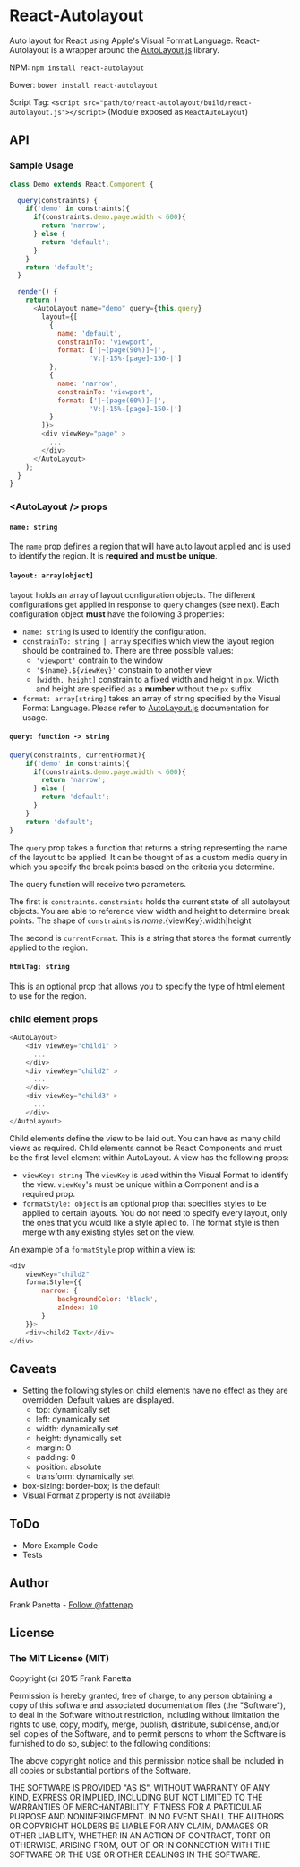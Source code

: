 React-Autolayout
=====

Auto layout for React using Apple's Visual Format Language. React-Autolayout is a wrapper around the [AutoLayout.js](http://ijzerenhein.github.io/autolayout.js/) library.

NPM:
`npm install react-autolayout`

Bower:
`bower install react-autolayout`

Script Tag:
`<script src="path/to/react-autolayout/build/react-autolayout.js"></script>`
(Module exposed as `ReactAutoLayout`)

## API

### Sample Usage

```js
class Demo extends React.Component {

  query(constraints) {
    if('demo' in constraints){
      if(constraints.demo.page.width < 600){
        return 'narrow';
      } else {
        return 'default';
      }
    }
    return 'default';
  }

  render() {
    return (
      <AutoLayout name="demo" query={this.query}
        layout={[
          { 
            name: 'default',
            constrainTo: 'viewport',
            format: ['|~[page(90%)]~|',
                    'V:|-15%-[page]-150-|']
          },
          { 
            name: 'narrow',
            constrainTo: 'viewport',
            format: ['|~[page(60%)]~|',
                    'V:|-15%-[page]-150-|']
          }
        ]}>
        <div viewKey="page" >
          ...
        </div>
      </AutoLayout>
    );
  }
}
```

### &lt;AutoLayout /> props

#### `name: string`
The `name` prop defines a region that will have auto layout applied and is used to identify the region. It is  **required and must be unique**.

#### `layout: array[object]`
`layout` holds an array of layout configuration objects. The different configurations get applied in response to `query` changes (see next). Each configuration object **must** have the following 3 properties:

- `name: string` is used to identify the configuration.
- `constrainTo: string | array` specifies which view the layout region should be contrained to. There are three possible values:
    - `'viewport'` contrain to the window
    - `'${name}.${viewKey}'` constrain to another view
    - `[width, height]` constrain to a fixed width and height in `px`. Width and height are specified as a **number** without the `px` suffix
- `format: array[string]` takes an array of string specified by the Visual Format Language. Please refer to [AutoLayout.js](http://ijzerenhein.github.io/autolayout.js/) documentation for usage.

#### `query: function -> string`

```js
query(constraints, currentFormat){
    if('demo' in constraints){
      if(constraints.demo.page.width < 600){
        return 'narrow';
      } else {
        return 'default';
      }
    }
    return 'default';
}
```

The `query` prop takes a function that returns a string representing the name of the layout to be applied. It can be thought of as a custom media query in which you specify the break points based on the criteria you determine.

The query function will receive two parameters.

The first is `constraints`. `constraints` holds the current state of all autolayout objects. You are able to reference view width and height to determine break points. The shape of `constraints` is ${name}.${viewKey}.width|height

The second is `currentFormat`. This is a string that stores the format currently applied to the region.

#### `htmlTag: string`

This is an optional prop that allows you to specify the type of html element to use for the region.


### child element props

```js
<AutoLayout>
    <div viewKey="child1" >
      ...
    </div>
    <div viewKey="child2" >
      ...
    </div>
    <div viewKey="child3" >
      ...
    </div>
</AutoLayout>
```
Child elements define the view to be laid out. You can have as many child views as required. Child elements cannot be React Components and must be the first level element within AutoLayout. A view has the following props:

- `viewKey: string` The `viewKey` is used within the Visual Format to identify the view. `viewKey`'s must be unique within a Component and is a required prop.
- `formatStyle: object` is an optional prop that specifies styles to be applied to certain layouts. You do not need to specify every layout, only the ones that you would like a style aplied to. The format style is then merge with any existing styles set on the view. 

An example of a `formatStyle` prop within a view is:

```js
<div 
    viewKey="child2" 
    formatStyle={{
        narrow: {
            backgroundColor: 'black',
            zIndex: 10
        }
    }}>
    <div>child2 Text</div>
</div>
```

## Caveats

- Setting the following styles on child elements have no effect as they are overridden. Default values are displayed.
    + top: dynamically set
    + left: dynamically set
    + width: dynamically set
    + height: dynamically set
    + margin: 0
    + padding: 0
    + position: absolute
    + transform: dynamically set
- box-sizing: border-box; is the default
- Visual Format `Z` property is not available

## ToDo

- More Example Code
- Tests

## Author
Frank Panetta  - [Follow @fattenap](https://twitter.com/intent/follow?screen_name=fattenap)

## License
### The MIT License (MIT)

Copyright (c) 2015 Frank Panetta

Permission is hereby granted, free of charge, to any person obtaining a copy of this software and associated documentation files (the "Software"), to deal in the Software without restriction, including without limitation the rights to use, copy, modify, merge, publish, distribute, sublicense, and/or sell copies of the Software, and to permit persons to whom the Software is furnished to do so, subject to the following conditions:

The above copyright notice and this permission notice shall be included in all copies or substantial portions of the Software.

THE SOFTWARE IS PROVIDED "AS IS", WITHOUT WARRANTY OF ANY KIND, EXPRESS OR IMPLIED, INCLUDING BUT NOT LIMITED TO THE WARRANTIES OF MERCHANTABILITY, FITNESS FOR A PARTICULAR PURPOSE AND NONINFRINGEMENT. IN NO EVENT SHALL THE AUTHORS OR COPYRIGHT HOLDERS BE LIABLE FOR ANY CLAIM, DAMAGES OR OTHER LIABILITY, WHETHER IN AN ACTION OF CONTRACT, TORT OR OTHERWISE, ARISING FROM, OUT OF OR IN CONNECTION WITH THE SOFTWARE OR THE USE OR OTHER DEALINGS IN THE SOFTWARE.